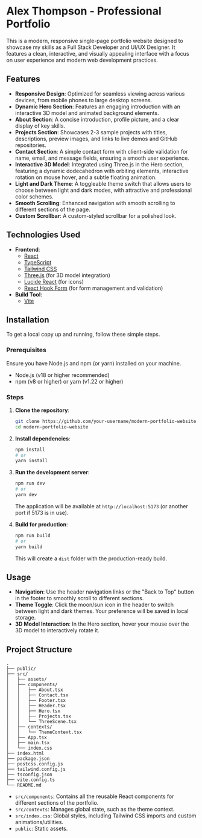 # Alex Thompson - Professional Portfolio

This is a modern, responsive single-page portfolio website designed to showcase my skills as a Full Stack Developer and UI/UX Designer. It features a clean, interactive, and visually appealing interface with a focus on user experience and modern web development practices.

## Features

*   **Responsive Design**: Optimized for seamless viewing across various devices, from mobile phones to large desktop screens.
*   **Dynamic Hero Section**: Features an engaging introduction with an interactive 3D model and animated background elements.
*   **About Section**: A concise introduction, profile picture, and a clear display of key skills.
*   **Projects Section**: Showcases 2-3 sample projects with titles, descriptions, preview images, and links to live demos and GitHub repositories.
*   **Contact Section**: A simple contact form with client-side validation for name, email, and message fields, ensuring a smooth user experience.
*   **Interactive 3D Model**: Integrated using Three.js in the Hero section, featuring a dynamic dodecahedron with orbiting elements, interactive rotation on mouse hover, and a subtle floating animation.
*   **Light and Dark Theme**: A toggleable theme switch that allows users to choose between light and dark modes, with attractive and professional color schemes.
*   **Smooth Scrolling**: Enhanced navigation with smooth scrolling to different sections of the page.
*   **Custom Scrollbar**: A custom-styled scrollbar for a polished look.

## Technologies Used

*   **Frontend**:
    *   [React](https://react.dev/)
    *   [TypeScript](https://www.typescriptlang.org/)
    *   [Tailwind CSS](https://tailwindcss.com/)
    *   [Three.js](https://threejs.org/) (for 3D model integration)
    *   [Lucide React](https://lucide.dev/icons/) (for icons)
    *   [React Hook Form](https://react-hook-form.com/) (for form management and validation)
*   **Build Tool**:
    *   [Vite](https://vitejs.dev/)

## Installation

To get a local copy up and running, follow these simple steps.

### Prerequisites

Ensure you have Node.js and npm (or yarn) installed on your machine.

*   Node.js (v18 or higher recommended)
*   npm (v8 or higher) or yarn (v1.22 or higher)

### Steps

1.  **Clone the repository**:
    ```bash
    git clone https://github.com/your-username/modern-portfolio-website.git
    cd modern-portfolio-website
    ```
2.  **Install dependencies**:
    ```bash
    npm install
    # or
    yarn install
    ```
3.  **Run the development server**:
    ```bash
    npm run dev
    # or
    yarn dev
    ```
    The application will be available at `http://localhost:5173` (or another port if 5173 is in use).

4.  **Build for production**:
    ```bash
    npm run build
    # or
    yarn build
    ```
    This will create a `dist` folder with the production-ready build.

## Usage

*   **Navigation**: Use the header navigation links or the "Back to Top" button in the footer to smoothly scroll to different sections.
*   **Theme Toggle**: Click the moon/sun icon in the header to switch between light and dark themes. Your preference will be saved in local storage.
*   **3D Model Interaction**: In the Hero section, hover your mouse over the 3D model to interactively rotate it.

## Project Structure

```
.
├── public/
├── src/
│   ├── assets/
│   ├── components/
│   │   ├── About.tsx
│   │   ├── Contact.tsx
│   │   ├── Footer.tsx
│   │   ├── Header.tsx
│   │   ├── Hero.tsx
│   │   ├── Projects.tsx
│   │   └── ThreeScene.tsx
│   ├── contexts/
│   │   └── ThemeContext.tsx
│   ├── App.tsx
│   ├── main.tsx
│   └── index.css
├── index.html
├── package.json
├── postcss.config.js
├── tailwind.config.js
├── tsconfig.json
├── vite.config.ts
└── README.md
```

*   `src/components`: Contains all the reusable React components for different sections of the portfolio.
*   `src/contexts`: Manages global state, such as the theme context.
*   `src/index.css`: Global styles, including Tailwind CSS imports and custom animations/utilities.
*   `public`: Static assets.

